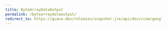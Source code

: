 ```yaml
---
title: ByteArrayDataOutput
permalink: /bytearraydataoutput/
redirect_to: https://guava.dev/releases/snapshot-jre/api/docs/com/google/common/io/ByteArrayDataOutput.html
---
```

